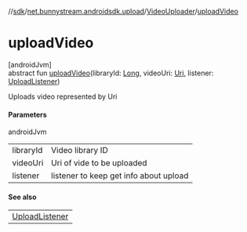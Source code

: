 //[sdk](../../../index.md)/[net.bunnystream.androidsdk.upload](../index.md)/[VideoUploader](index.md)/[uploadVideo](upload-video.md)

# uploadVideo

[androidJvm]\
abstract fun [uploadVideo](upload-video.md)(libraryId: [Long](https://kotlinlang.org/api/latest/jvm/stdlib/kotlin/-long/index.html), videoUri: [Uri](https://developer.android.com/reference/kotlin/android/net/Uri.html), listener: [UploadListener](../../net.bunnystream.androidsdk.upload.service/-upload-listener/index.md))

Uploads video represented by Uri

#### Parameters

androidJvm

| | |
|---|---|
| libraryId | Video library ID |
| videoUri | Uri of vide to be uploaded |
| listener | listener to keep get info about upload |

#### See also

| |
|---|
| [UploadListener](../../net.bunnystream.androidsdk.upload.service/-upload-listener/index.md) |

